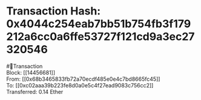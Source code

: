 
Transaction Hash: 0x4044c254eab7bb51b754fb3f179212a6cc0a6ffe53727f121cd9a3ec27320546
====================================================================================
  
#💸Transaction  
Block: [[14456681]]  
From: [[0x68b3465833fb72a70ecdf485e0e4c7bd8665fc45]]  
To: [[0xc02aaa39b223fe8d0a0e5c4f27ead9083c756cc2]]  
Transferred: 0.14 Ether